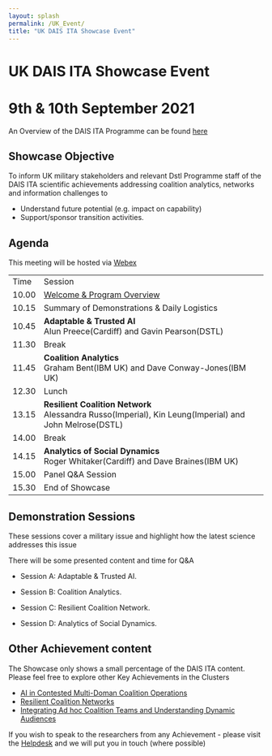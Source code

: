 ```yaml
---
layout: splash
permalink: /UK_Event/
title: "UK DAIS ITA Showcase Event"
---
```


# UK DAIS ITA Showcase Event
# 9th & 10th September 2021

An Overview of the DAIS ITA Programme can be found [here](https://dais-legacy.org/)

## Showcase Objective

To inform UK military stakeholders and relevant Dstl Programme staff of the DAIS ITA scientific achievements addressing coalition analytics, networks and information challenges to 
- Understand future potential (e.g. impact on capability)
- Support/sponsor transition activities. 

## Agenda

This meeting will be hosted via [Webex](https://ibm.webex.com/meet/helen.bowyer)

<table>
  <tbody>
    <tr>
      <td>Time</td>
      <td>Session</td>
    </tr>
    <tr>
      <td>10.00</td>
      <td><a href="https://ibm.webex.com/meet/helen.bowyer">Welcome & Program Overview</a>
      </td>
    </tr>
    <tr>
      <td>10.15</td>
      <td>Summary of Demonstrations & Daily Logistics</td>
    </tr>
    <tr>
      <td>10.45</td>
      <td><b>Adaptable & Trusted AI</b><br>Alun Preece(Cardiff) and Gavin Pearson(DSTL)
    </td>
    </tr>
    <tr>
      <td>11.30</td>
      <td>Break</td>
    </tr>
    <tr>
      <td>11.45</td>
      <td><b>Coalition Analytics</b><br>Graham Bent(IBM UK) and Dave Conway-Jones(IBM UK)
      </td>
    </tr>
    <tr>
      <td>12.30</td>
      <td>Lunch</td>
    </tr>
    <tr>
      <td>13.15</td>
      <td><b>Resilient Coalition Network</b><br>Alessandra Russo(Imperial), Kin Leung(Imperial) and John Melrose(DSTL)</td>
    </tr>
    <tr>
      <td>14.00</td>
      <td>Break</td>
    </tr>
    <tr>
      <td>14.15</td>
      <td><b>Analytics of Social Dynamics</b><br>Roger Whitaker(Cardiff) and Dave Braines(IBM UK)</td>
    </tr>
    <tr>
      <td>15.00</td>
      <td>
        Panel Q&A Session
      </td>
    </tr>
    <tr>
      <td>15.30</td>
      <td>End of Showcase</td>
    </tr>
  </tbody>
</table>


## Demonstration Sessions

These sessions cover a military issue and highlight how the latest science addresses this issue

There will be some presented content and time for Q&A

- Session A: Adaptable & Trusted AI.
<!--Alun Preece & Gavin Pearson.  Possibly 1c16 & 1d01 -->
- Session B: Coalition Analytics.
<!--Graham Bent & Dave C-J & Shiqiang Wang.  1a08 & 1a11 on.-->
- Session C: Resilient Coalition Network.
<!--Kin Leung, Alessandra Russo & John Melrose.  Possibly 2a09 on SDC, & ? on Policy.-->
- Session D: Analytics of Social Dynamics.
<!--Roger Whitaker & Dave Braines.   Possibly 3c01, 3a03 & 3b02 (which is 30 mins!)-->


## Other Achievement content

The Showcase only shows a small percentage of the DAIS ITA content. Please feel free to explore other Key Achievements in the Clusters
- [AI in Contested Multi-Doman Coalition Operations](/AI_Cluster)
- [Resilient Coalition Networks](/Resiliant_Cluster)
- [Integrating Ad hoc Coalition Teams and Understanding Dynamic Audiences](/Integrating_Cluster/)

If you wish to speak to the researchers from any Achievement - please visit the [Helpdesk](https://ibm.webex.com/meet/paulinea) and we will put you in touch (where possible)

<!-- Other Attendees - Andreas, Dan C, Graham W, Declan, Mark Law, - Shiqiang (PM) -->
<!-- (Rooms for Breakouts inc ANdreas, Declan, Pauline.) -->
<!--https://ibm.webex.com/meet/gwhite-->
<!--https://ibm.webex.com/meet/conway-->
<!--https://ibm.webex.com/meet/dancunnington-->
<!--https://ibm.webex.com/meet/dave_braines-->

